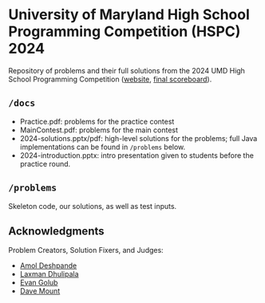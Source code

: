 # University of Maryland High School Programming Competition (HSPC) 2024
Repository of problems and their full solutions from the 2024 UMD High School Programming Competition ([website](http://www.cs.umd.edu/Outreach/hsContest24/), [final scoreboard](docs/2024_hspc_final.png)).  

## `/docs`
* Practice.pdf: problems for the practice contest
* MainContest.pdf: problems for the main contest
* 2024-solutions.pptx/pdf: high-level solutions for the problems; full Java implementations can be found in `/problems` below.
* 2024-introduction.pptx: intro presentation given to students before the practice round.


## `/problems`
Skeleton code, our solutions, as well as test inputs.

## Acknowledgments

Problem Creators, Solution Fixers, and Judges:

* [Amol Deshpande](http://www.cs.umd.edu/~amol/)
* [Laxman Dhulipala](https://www.cs.umd.edu/~laxman/)
* [Evan Golub](http://www.cs.umd.edu/~egolub/professional.shtml)
* [Dave Mount](http://www.cs.umd.edu/~mount)
